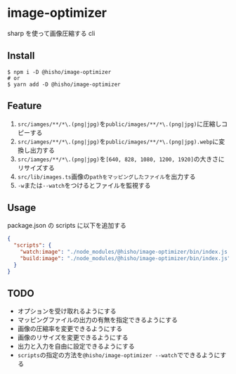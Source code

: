 # image-optimizer

sharp を使って画像圧縮する cli

## Install

```shell
$ npm i -D @hisho/image-optimizer
# or
$ yarn add -D @hisho/image-optimizer
```

## Feature

1. `src/iamges/**/*\.(png|jpg)`を`public/images/**/*\.(png|jpg)`に圧縮しコピーする
2. `src/iamges/**/*\.(png|jpg)`を`public/images/**/*\.(png|jpg).webp`に変換し出力する
3. `src/iamges/**/*\.(png|jpg)`を`[640, 828, 1080, 1200, 1920]`の大きさにリサイズする
4. `src/lib/images.ts`画像の`pathをマッピングしたファイル`を出力する
5. `-w`または`--watch`をつけるとファイルを監視する

## Usage

package.json の scripts に以下を追加する

```json
{
  "scripts": {
    "watch:image": "./node_modules/@hisho/image-optimizer/bin/index.js --watch",
    "build:image": "./node_modules/@hisho/image-optimizer/bin/index.js"
  }
}
```

## TODO

- オプションを受け取れるようにする
- マッピングファイルの出力の有無を指定できるようにする
- 画像の圧縮率を変更できるようにする
- 画像のリサイズを変更できるようにする
- 出力と入力を自由に設定できるようにする
- `scripts`の指定の方法を`@hisho/image-optimizer --watch`でできるようにする
